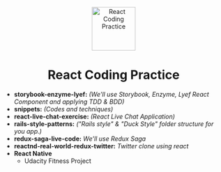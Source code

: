 <p align="center"><a target="\_blank" href="https://github.com/filipenatanael/react-coding-practice"><img width="100" src="https://cdn2.iconfinder.com/data/icons/designer-skills/128/react-512.png" alt="React Coding Practice"></a></p>

<h1 align="center">React Coding Practice</h1>

- **storybook-enzyme-lyef:** *(We'll use Storybook, Enzyme, Lyef React Component and applying TDD & BDD)*
- **snippets:** *(Codes and techniques)*
- **react-live-chat-exercise:** *(React Live Chat Application)*
- **rails-style-patterns:** *("Rails style" & "Duck Style" folder structure  for you app.)*
- **redux-saga-live-code:** *We'll use Redux Saga*
- **reactnd-real-world-redux-twitter:** *Twitter clone using react*
- **React Native**
  - Udacity Fitness Project
